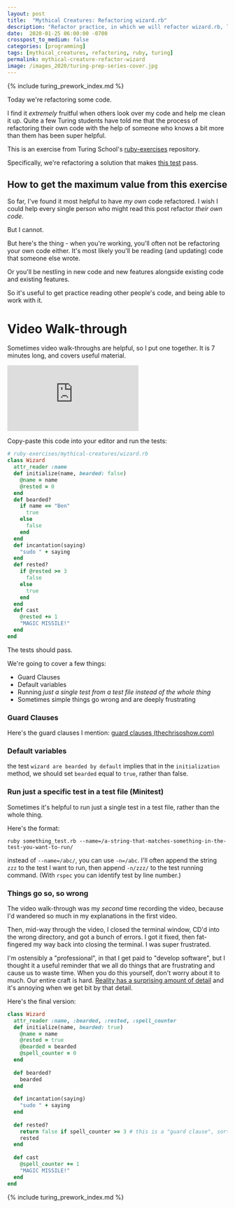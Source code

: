 ```yaml
---
layout: post
title:  "Mythical Creatures: Refactoring wizard.rb"
description: "Refactor practice, in which we will refactor wizard.rb, learn more about Ruby, object-oriented design, and clean code"
date:  2020-01-25 06:00:00 -0700
crosspost_to_medium: false
categories: [programming]
tags: [mythical_creatures, refactoring, ruby, turing]
permalink: mythical-creature-refactor-wizard
image: /images_2020/turing-prep-series-cover.jpg
---
```


{% include turing_prework_index.md %}

Today we're refactoring some code.

I find it _extremely_ fruitful when others look over my code and help me clean it up. Quite a few Turing students have told me that the process of refactoring their own code with the help of someone who knows a bit more than them has been super helpful.

This is an exercise from Turing School's [ruby-exercises](https://github.com/turingschool/ruby-exercises) repository. 

Specifically, we're refactoring a solution that makes [this test](https://github.com/turingschool/ruby-exercises/blob/master/mythical-creatures/test/wizard_test.rb) pass. 

## How to get the maximum value from this exercise

So far, I've found it most helpful to have _my own_ code refactored. I wish I could help every single person who might read this post refactor _their own code_. 

But I cannot. 

But here's the thing - when you're working, you'll often not be refactoring your own code either. It's most likely you'll be reading (and updating) code that someone else wrote. 

Or you'll be nestling in new code and new features alongside existing code and existing features. 

So it's useful to get practice reading other people's code, and being able to work with it. 

# Video Walk-through

Sometimes video walk-throughs are helpful, so I put one together. It is 7 minutes long, and covers useful material.

<div class="container">
<iframe class="video" src="https://www.youtube.com/embed/HfBrRb1LLSY" frameborder="0" allow="accelerometer; autoplay; encrypted-media; gyroscope; picture-in-picture" allowfullscreen></iframe>
</div>

<!--more-->


Copy-paste this code into your editor and run the tests:

```ruby
# ruby-exercises/mythical-creatures/wizard.rb
class Wizard
  attr_reader :name
  def initialize(name, bearded: false)
    @name = name
    @rested = 0
  end
  def bearded?
    if name == "Ben"
      true
    else
      false
    end
  end
  def incantation(saying)
    "sudo " + saying
  end
  def rested?
    if @rested >= 3
      false
    else
      true
    end
  end
  def cast
    @rested += 1
    "MAGIC MISSILE!"
  end
end
```

The tests should pass. 

We're going to cover a few things:
- Guard Clauses
- Default variables
- Running _just a single test from a test file instead of the whole thing_
- Sometimes simple things go wrong and are deeply frustrating

### Guard Clauses

Here's the guard clauses I mention: [guard clauses (thechrisoshow.com)](https://www.thechrisoshow.com/2009/02/16/using-guard-clauses-in-your-ruby-code/)

### Default variables

the test `wizard are bearded by default` implies that in the `initialization` method, we should set `bearded` equal to `true`, rather than false.

### Run just a specific test in a test file (Minitest)

Sometimes it's helpful to run just a single test in a test file, rather than the whole thing. 

Here's the format:

```
ruby something_test.rb --name=/a-string-that-matches-something-in-the-test-you-want-to-run/
```

instead of `--name=/abc/`, you can use `-n=/abc`. I'll often append the string `zzz` to the test I want to run, then append `-n/zzz/` to the test running command. (With `rspec` you can identify test by line number.)

### Things go so, so wrong

The video walk-through was my _second_ time recording the video, because I'd wandered so much in my explanations in the first video. 

Then, mid-way through the video, I closed the terminal window, CD'd into the wrong directory, and got a bunch of errors. I got it fixed, then fat-fingered my way back into closing the terminal. I was super frustrated. 

I'm ostensibly a "professional", in that I get paid to "develop software", but I thought it a useful reminder that we all do things that are frustrating and cause us to waste time. When you do this yourself, don't worry about it to much. Our entire craft is hard. [Reality has a surprising amount of detail](http://johnsalvatier.org/blog/2017/reality-has-a-surprising-amount-of-detail) and it's annoying when we get bit by that detail. 

Here's the final version:

```ruby
class Wizard
  attr_reader :name, :bearded, :rested, :spell_counter
  def initialize(name, bearded: true)
    @name = name
    @rested = true
    @bearded = bearded
    @spell_counter = 0
  end
  
  def bearded?
    bearded
  end
  
  def incantation(saying)
    "sudo " + saying
  end
  
  def rested?
    return false if spell_counter >= 3 # this is a "guard clause", sorta
    rested
  end
  
  def cast
    @spell_counter += 1
    "MAGIC MISSILE!"
  end
end
```

{% include turing_prework_index.md %}
